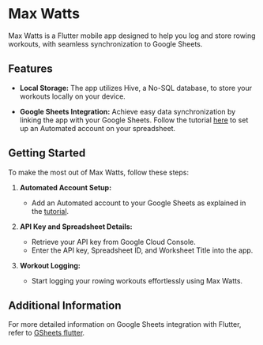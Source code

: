 # Max Watts

Max Watts is a Flutter mobile app designed to help you log and store rowing workouts, with seamless synchronization to Google Sheets.

## Features

- **Local Storage:** The app utilizes Hive, a No-SQL database, to store your workouts locally on your device.

- **Google Sheets Integration:** Achieve easy data synchronization by linking the app with your Google Sheets. Follow the tutorial [here](https://medium.com/@a.marenkov/how-to-get-credentials-for-google-sheets-456b7e88c430) to set up an Automated account on your spreadsheet.

## Getting Started

To make the most out of Max Watts, follow these steps:

1. **Automated Account Setup:**
    - Add an Automated account to your Google Sheets as explained in the [tutorial](https://medium.com/@a.marenkov/how-to-get-credentials-for-google-sheets-456b7e88c430).
    
2. **API Key and Spreadsheet Details:**
    - Retrieve your API key from Google Cloud Console.
    - Enter the API key, Spreadsheet ID, and Worksheet Title into the app.

3. **Workout Logging:**
    - Start logging your rowing workouts effortlessly using Max Watts.

## Additional Information

For more detailed information on Google Sheets integration with Flutter, refer to [GSheets flutter](https://pub.dev/packages/gsheets).

